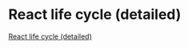 # React life cycle (detailed)
[React life cycle (detailed)](https://aiwithcloud.com/2022/09/16/react_life_cycle_detailed/)